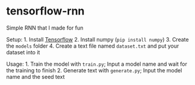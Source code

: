 # tensorflow-rnn

Simple RNN that I made for fun

Setup:
	1. Install [Tensorflow](https://www.tensorflow.org/install)
	2. Install numpy (`pip install numpy`)
	3. Create the `models` folder
	4. Create a text file named `dataset.txt` and put your dataset into it

Usage:
	1. Train the model with `train.py`; Input a model name and wait for the training to finish
	2. Generate text with `generate.py`; Input the model name and the seed text
